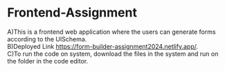 # Frontend-Assignment
A)This is a frontend web application where the users can generate forms according to the UISchema.
</br>
B)Deployed Link <https://form-builder-assignment2024.netlify.app/>.
</br>
C)To run the code on system, download the files in the system and run on the folder in the code editor.

